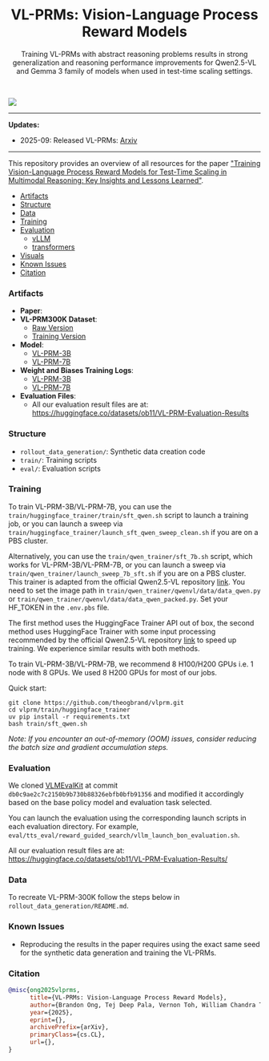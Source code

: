 <div align="center">
  <h1>VL-PRMs: Vision-Language Process Reward Models</h1>
  <p>Training VL-PRMs with abstract reasoning problems results in strong generalization and reasoning performance improvements for Qwen2.5-VL and Gemma 3 family of models when used in test-time scaling settings.
 </p>
</div>
<br>

![](visuals/)

****************************************************************

**Updates:**

* 2025-09: Released VL-PRMs: [Arxiv]()

****************************************************************

This repository provides an overview of all resources for the paper ["Training Vision-Language Process Reward Models for Test-Time Scaling in Multimodal Reasoning: Key Insights and Lessons Learned"]().

- [Artifacts](#artifacts)
- [Structure](#structure)
- [Data](#data)
- [Training](#training)
- [Evaluation](#evaluation)
    - [vLLM](#vllm)
    - [transformers](#transformers)
- [Visuals](#visuals)
- [Known Issues](#known-issues)
- [Citation](#citation)

### Artifacts

- **Paper**:
- **VL-PRM300K Dataset**: 
    - [Raw Version](https://huggingface.co/datasets/ob11/VL-PRM300K)
    - [Training Version](https://huggingface.co/datasets/ob11/VL-PRM300K-V1-train) 
- **Model**:
    - [VL-PRM-3B](https://huggingface.co/ob11/Qwen-VL-PRM-3B)
    - [VL-PRM-7B](https://huggingface.co/ob11/Qwen-VL-PRM-7B)
- **Weight and Biases Training Logs**:
    - [VL-PRM-3B](https://wandb.ai/aisg-arf/multimodal-reasoning/runs/pnsncs80)
    - [VL-PRM-7B](https://wandb.ai/aisg-arf/multimodal-reasoning/runs/pj4oc0qh)
- **Evaluation Files**: 
    - All our evaluation result files are at: https://huggingface.co/datasets/ob11/VL-PRM-Evaluation-Results

### Structure

- `rollout_data_generation/`: Synthetic data creation code
- `train/`: Training scripts
- `eval/`: Evaluation scripts

### Training

To train VL-PRM-3B/VL-PRM-7B, you can use the `train/huggingface_trainer/train/sft_qwen.sh` script to launch a training job, or you can launch a sweep via `train/huggingface_trainer/launch_sft_qwen_sweep_clean.sh` if you are on a PBS cluster.

Alternatively, you can use the `train/qwen_trainer/sft_7b.sh` script, which works for VL-PRM-3B/VL-PRM-7B, or you can launch a sweep via `train/qwen_trainer/launch_sweep_7b_sft.sh` if you are on a PBS cluster. This trainer is adapted from the official Qwen2.5-VL repository [link](https://github.com/QwenLM/Qwen2.5-VL/tree/main/train). You need to set the image path in `train/qwen_trainer/qwenvl/data/data_qwen.py` or `train/qwen_trainer/qwenvl/data/data_qwen_packed.py`. Set your HF_TOKEN in the `.env.pbs` file.

The first method uses the HuggingFace Trainer API out of box, the second method uses HuggingFace Trainer with some input processing recommended by the official Qwen2.5-VL repository [link](https://github.com/QwenLM/Qwen2.5-VL/tree/main/train) to speed up training. We experience similar results with both methods.

To train VL-PRM-3B/VL-PRM-7B, we recommend 8 H100/H200 GPUs i.e. 1 node with 8 GPUs. We used 8 H200 GPUs for most of our jobs.

Quick start:
```
git clone https://github.com/theogbrand/vlprm.git
cd vlprm/train/huggingface_trainer
uv pip install -r requirements.txt
bash train/sft_qwen.sh
```
*Note: If you encounter an out-of-memory (OOM) issues, consider reducing the batch size and gradient accumulation steps.*

### Evaluation

We cloned [VLMEvalKit](https://github.com/open-compass/VLMEvalKit) at commit `db0c9ae2c7c2150b9b730b88326ebfb0bfb91356` and modified it accordingly based on the base policy model and evaluation task selected. 

You can launch the evaluation using the corresponding launch scripts in each evaluation directory. For example, `eval/tts_eval/reward_guided_search/vllm_launch_bon_evaluation.sh`. 

All our evaluation result files are at: https://huggingface.co/datasets/ob11/VL-PRM-Evaluation-Results/

### Data

To recreate VL-PRM-300K follow the steps below in `rollout_data_generation/README.md`. 

### Known Issues

- Reproducing the results in the paper requires using the exact same seed for the synthetic data generation and training the VL-PRMs.

### Citation

```bibtex
@misc{ong2025vlprms,
      title={VL-PRMs: Vision-Language Process Reward Models}, 
      author={Brandon Ong, Tej Deep Pala, Vernon Toh, William Chandra Tjhi and Soujanya Poria},
      year={2025},
      eprint={},
      archivePrefix={arXiv},
      primaryClass={cs.CL},
      url={}, 
}
```